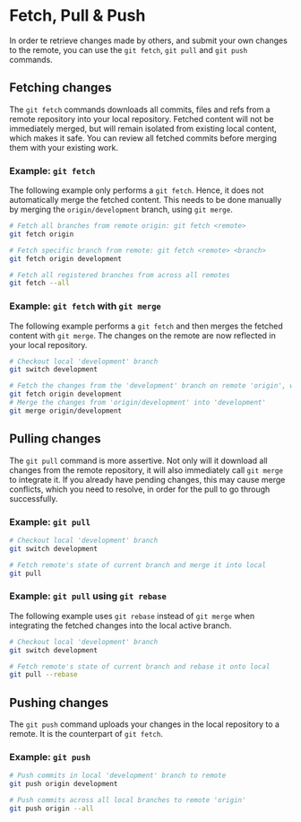 # Fetch, Pull & Push

In order te retrieve changes made by others, and submit your own changes to the remote, you can use the `git fetch`, `git pull` and `git push` commands.

## Fetching changes

The `git fetch` commands downloads all commits, files and refs from a remote repository into your local repository. Fetched content will not be immediately merged, but will remain isolated from existing local content, which makes it safe. You can review all fetched commits before merging them with your existing work.

### Example: `git fetch`

The following example only performs a `git fetch`. Hence, it does not automatically merge the fetched content. This needs to be done manually by merging the `origin/development` branch, using `git merge`.

```bash
# Fetch all branches from remote origin: git fetch <remote>
git fetch origin

# Fetch specific branch from remote: git fetch <remote> <branch>
git fetch origin development

# Fetch all registered branches from across all remotes
git fetch --all
```

### Example: `git fetch` with `git merge`

The following example performs a `git fetch` and then merges the fetched content with `git merge`. The changes on the remote are now reflected in your local repository.

```bash
# Checkout local 'development' branch
git switch development

# Fetch the changes from the 'development' branch on remote 'origin', which are then stored in 'origin/development' locally
git fetch origin development
# Merge the changes from 'origin/development' into 'development'
git merge origin/development
```

## Pulling changes

The `git pull` command is more assertive. Not only will it download all changes from the remote repository, it will also immediately call `git merge` to integrate it. If you already have pending changes, this may cause merge conflicts, which you need to resolve, in order for the pull to go through successfully.

### Example: `git pull`

```bash
# Checkout local 'development' branch
git switch development

# Fetch remote's state of current branch and merge it into local
git pull
```

### Example: `git pull` using `git rebase`

The following example uses `git rebase` instead of `git merge` when integrating the fetched changes into the local active branch.

```bash
# Checkout local 'development' branch
git switch development

# Fetch remote's state of current branch and rebase it onto local
git pull --rebase
```

## Pushing changes

The `git push` command uploads your changes in the local repository to a remote. It is the counterpart of `git fetch`.

### Example: `git push`

```bash
# Push commits in local 'development' branch to remote
git push origin development

# Push commits across all local branches to remote 'origin'
git push origin --all
```